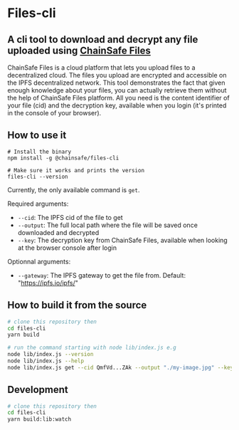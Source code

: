 # Files-cli
## A cli tool to download and decrypt any file uploaded using [ChainSafe Files](files.chainsafe.io/)

ChainSafe Files is a cloud platform that lets you upload files to a decentralized cloud. The files you upload are encrypted and accessible on the IPFS decentralized network. This tool demonstrates the fact that given enough knowledge about your files, you can actually retrieve them without the help of ChainSafe Files platform. All you need is the content identifier of your file (cid) and the decryption key, available when you login (it's printed in the console of your browser).

## How to use it

```
# Install the binary
npm install -g @chainsafe/files-cli

# Make sure it works and prints the version
files-cli --version
```

Currently, the only available command is `get`.

Required arguments:
- `--cid`: The IPFS cid of the file to get
- `--output`: The full local path where the file will be saved once downloaded and decrypted
- `--key`: The decryption key from ChainSafe Files, available when looking at the browser console after login

Optionnal arguments:
- `--gateway`: The IPFS gateway to get the file from. Default: "https://ipfs.io/ipfs/"

## How to build it from the source

```bash
# clone this repository then
cd files-cli 
yarn build

# run the command starting with node lib/index.js e.g
node lib/index.js --version
node lib/index.js --help
node lib/index.js get --cid QmfVd...ZAk --output "./my-image.jpg" --key UUc...td8=
```

## Development

```bash
# clone this repository then
cd files-cli 
yarn build:lib:watch
```